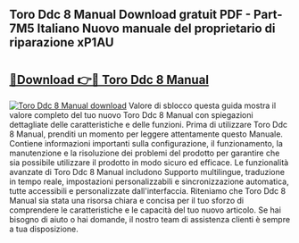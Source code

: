 ## Toro Ddc 8 Manual Download gratuit PDF - Part-7M5 Italiano Nuovo manuale del proprietario di riparazione xP1AU

# <h2><a href="http://df9x74x.blite.top/?on=Toro+Ddc+8+Manual">🔗Download 👉🔴 Toro Ddc 8 Manual</a></h2>

[![Toro Ddc 8 Manual download](https://i.imgur.com/lujVjoI.png)](http://df9x74x.blite.top/?on=Toro+Ddc+8+Manual)
Valore di sblocco questa guida mostra il valore completo del tuo nuovo Toro Ddc 8 Manual con spiegazioni dettagliate delle caratteristiche e delle funzioni. Prima di utilizzare Toro Ddc 8 Manual, prenditi un momento per leggere attentamente questo Manuale. Contiene informazioni importanti sulla configurazione, il funzionamento, la manutenzione e la risoluzione dei problemi del prodotto per garantire che sia possibile utilizzare il prodotto in modo sicuro ed efficace. Le funzionalità avanzate di Toro Ddc 8 Manual includono Supporto multilingue, traduzione in tempo reale, impostazioni personalizzabili e sincronizzazione automatica, tutte accessibili e personalizzate dall'interfaccia. Riteniamo che Toro Ddc 8 Manual sia stata una risorsa chiara e concisa per il tuo sforzo di comprendere le caratteristiche e le capacità del tuo nuovo articolo. Se hai bisogno di aiuto o hai domande, il nostro team di assistenza clienti è sempre a tua disposizione.
